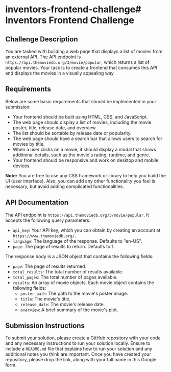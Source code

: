 # inventors-frontend-challenge# Inventors Frontend Challenge

## Challenge Description

You are tasked with building a web page that displays a list of movies from an external API. The API endpoint is `https://api.themoviedb.org/3/movie/popular`, which returns a list of popular movies. Your task is to create a frontend that consumes this API and displays the movies in a visually appealing way.

## Requirements

Below are some basic requirements that should be implemented in your submission:

- Your frontend should be built using HTML, CSS, and JavaScript.
- The web page should display a list of movies, including the movie poster, title, release date, and overview.
- The list should be sortable by release date or popularity.
- The web page should have a search bar that allows users to search for movies by title.
- When a user clicks on a movie, it should display a modal that shows additional details, such as the movie's rating, runtime, and genre.
- Your frontend should be responsive and work on desktop and mobile devices.

**Note:** You are free to use any CSS framework or library to help you build the UI (user interface). Also, you can add any other functionality you feel is necessary, but avoid adding complicated functionalities.

## API Documentation

The API endpoint is `https://api.themoviedb.org/3/movie/popular`. It accepts the following query parameters:

- `api_key`: Your API key, which you can obtain by creating an account at `https://www.themoviedb.org/`.
- `language`: The language of the response. Defaults to "en-US".
- `page`: The page of results to return. Defaults to 1.

The response body is a JSON object that contains the following fields:

- `page`: The page of results returned.
- `total_results`: The total number of results available.
- `total_pages`: The total number of pages available.
- `results`: An array of movie objects. Each movie object contains the following fields:
  - `poster_path`: The path to the movie's poster image.
  - `title`: The movie's title.
  - `release_date`: The movie's release date.
  - `overview`: A brief summary of the movie's plot.

## Submission Instructions

To submit your solution, please create a GitHub repository with your code and any necessary instructions to run your solution locally. Ensure to include a `README.md` file that explains how to run your solution and any additional notes you think are important. Once you have created your repository, please drop the link, along with your full name in this Google form.
